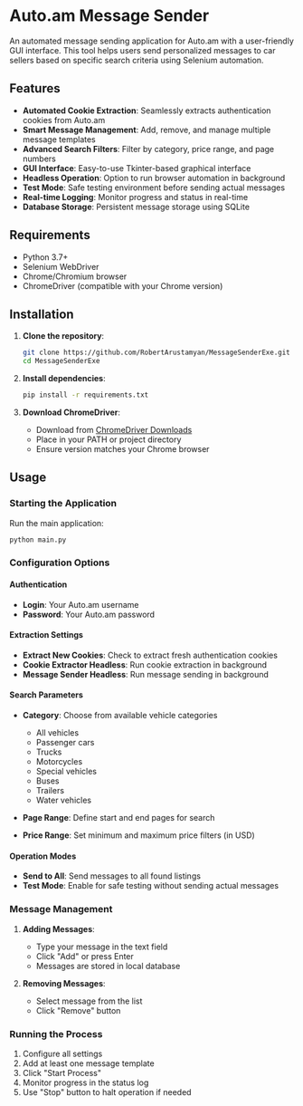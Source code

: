 # Auto.am Message Sender

An automated message sending application for Auto.am with a user-friendly GUI interface. This tool helps users send personalized messages to car sellers based on specific search criteria using Selenium automation.

## Features

- **Automated Cookie Extraction**: Seamlessly extracts authentication cookies from Auto.am
- **Smart Message Management**: Add, remove, and manage multiple message templates
- **Advanced Search Filters**: Filter by category, price range, and page numbers
- **GUI Interface**: Easy-to-use Tkinter-based graphical interface
- **Headless Operation**: Option to run browser automation in background
- **Test Mode**: Safe testing environment before sending actual messages
- **Real-time Logging**: Monitor progress and status in real-time
- **Database Storage**: Persistent message storage using SQLite

## Requirements

- Python 3.7+
- Selenium WebDriver
- Chrome/Chromium browser
- ChromeDriver (compatible with your Chrome version)

## Installation

1. **Clone the repository**:
   ```bash
   git clone https://github.com/RobertArustamyan/MessageSenderExe.git
   cd MessageSenderExe
   ```

2. **Install dependencies**:
   ```bash
   pip install -r requirements.txt
   ```

3. **Download ChromeDriver**:
   - Download from [ChromeDriver Downloads](https://chromedriver.chromium.org/)
   - Place in your PATH or project directory
   - Ensure version matches your Chrome browser

## Usage

### Starting the Application

Run the main application:
```bash
python main.py
```

### Configuration Options

#### Authentication
- **Login**: Your Auto.am username
- **Password**: Your Auto.am password

#### Extraction Settings
- **Extract New Cookies**: Check to extract fresh authentication cookies
- **Cookie Extractor Headless**: Run cookie extraction in background
- **Message Sender Headless**: Run message sending in background

#### Search Parameters
- **Category**: Choose from available vehicle categories
  - All vehicles
  - Passenger cars
  - Trucks
  - Motorcycles
  - Special vehicles
  - Buses
  - Trailers
  - Water vehicles

- **Page Range**: Define start and end pages for search
- **Price Range**: Set minimum and maximum price filters (in USD)

#### Operation Modes
- **Send to All**: Send messages to all found listings
- **Test Mode**: Enable for safe testing without sending actual messages

### Message Management

1. **Adding Messages**: 
   - Type your message in the text field
   - Click "Add" or press Enter
   - Messages are stored in local database

2. **Removing Messages**:
   - Select message from the list
   - Click "Remove" button

### Running the Process

1. Configure all settings
2. Add at least one message template
3. Click "Start Process"
4. Monitor progress in the status log
5. Use "Stop" button to halt operation if needed
